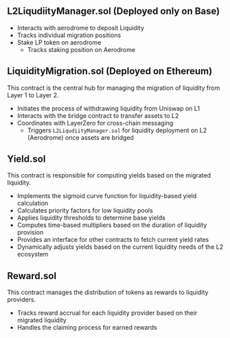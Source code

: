 ## L2LiqudiityManager.sol (Deployed only on Base)
- Interacts with aerodrome to deposit Liquidity
- Tracks individual migration positions
- Stake LP token on aerodrome
    - Tracks staking position on Aerodrome

## LiquidityMigration.sol (Deployed on Ethereum)
This contract is the central hub for managing the migration of liquidity from Layer 1 to Layer 2.
- Initiates the process of withdrawing liquidity from Uniswap on L1
- Interacts with the bridge contract to transfer assets to L2
- Coordinates with LayerZero for cross-chain messaging
    - Triggers `L2LiqudiityManager.sol` for liquidity deployment on L2 (Aerodrome) once assets are bridged

##  Yield.sol
This contract is responsible for computing yields based on the migrated liquidity.
- Implements the sigmoid curve function for liquidity-based yield calculation
- Calculates priority factors for low liquidity pools
- Applies liquidity thresholds to determine base yields
- Computes time-based multipliers based on the duration of liquidity provision
- Provides an interface for other contracts to fetch current yield rates
- Dynamically adjusts yields based on the current liquidity needs of the L2 ecosystem

## Reward.sol
This contract manages the distribution of tokens as rewards to liquidity providers.
- Tracks reward accrual for each liquidity provider based on their migrated liquidity
- Handles the claiming process for earned rewards